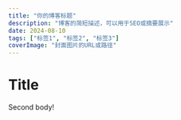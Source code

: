 ```yaml
---
title: "你的博客标题"
description: "博客的简短描述，可以用于SEO或摘要展示"
date: 2024-08-10
tags: ["标签1", "标签2", "标签3"]
coverImage: "封面图片的URL或路径"
---
```

# Title

Second body!